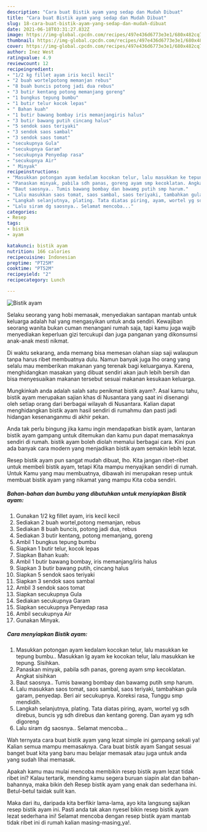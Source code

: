 ```yaml
---
description: "Cara buat Bistik ayam yang sedap dan Mudah Dibuat"
title: "Cara buat Bistik ayam yang sedap dan Mudah Dibuat"
slug: 18-cara-buat-bistik-ayam-yang-sedap-dan-mudah-dibuat
date: 2021-06-18T03:31:27.832Z
image: https://img-global.cpcdn.com/recipes/497e436d6773e3e1/680x482cq70/bistik-ayam-foto-resep-utama.jpg
thumbnail: https://img-global.cpcdn.com/recipes/497e436d6773e3e1/680x482cq70/bistik-ayam-foto-resep-utama.jpg
cover: https://img-global.cpcdn.com/recipes/497e436d6773e3e1/680x482cq70/bistik-ayam-foto-resep-utama.jpg
author: Inez West
ratingvalue: 4.9
reviewcount: 12
recipeingredient:
- "1/2 kg fillet ayam iris kecil kecil"
- "2 buah wortelpotong memanjan rebus"
- "8 buah buncis potong jadi dua rebus"
- "3 butir kentang potong memanjang goreng"
- "1 bungkus tepung bumbu"
- "1 butir telur kocok lepas"
- " Bahan kuah"
- "1 butir bawang bombay iris memanjangiris halus"
- "3 butir bawang putih cincang halus"
- "5 sendok saos teriyaki"
- "3 sendok saos sambal"
- "3 sendok saos tomat"
- "secukupnya Gula"
- "secukupnya Garam"
- "secukupnya Penyedap rasa"
- "secukupnya Air"
- " Minyak"
recipeinstructions:
- "Masukkan potongan ayam kedalam kocokan telur, lalu masukkan ke tepung bumbu.. Masukkan lg ayam ke kocokan telur, lalu masukkan ke tepung. Sisihkan."
- "Panaskan minyak, pabila sdh panas, goreng ayam smp kecoklatan. Angkat sisihkan"
- "Baut saosnya.. Tumis bawang bombay dan bawamg putih smp harum."
- "Lalu masukkan saos tomat, saos sambal, saos teriyaki, tambahkan gula garam, penyedap. Beri air secukupnya. Koreksi rasa, Tunggu smp mendidih."
- "Langkah selanjutnya, plating. Tata diatas piring, ayam, wortel yg sdh direbus, buncis yg sdh direbus dan kentang goreng. Dan ayam yg sdh digoreng"
- "Lalu siram dg saosnya.. Selamat mencoba..."
categories:
- Resep
tags:
- bistik
- ayam

katakunci: bistik ayam 
nutrition: 166 calories
recipecuisine: Indonesian
preptime: "PT25M"
cooktime: "PT52M"
recipeyield: "2"
recipecategory: Lunch

---
```



![Bistik ayam](https://img-global.cpcdn.com/recipes/497e436d6773e3e1/680x482cq70/bistik-ayam-foto-resep-utama.jpg)

Selaku seorang yang hobi memasak, menyediakan santapan mantab untuk keluarga adalah hal yang mengasyikan untuk anda sendiri. Kewajiban seorang  wanita bukan cuman menangani rumah saja, tapi kamu juga wajib menyediakan keperluan gizi tercukupi dan juga panganan yang dikonsumsi anak-anak mesti nikmat.

Di waktu  sekarang, anda memang bisa memesan olahan siap saji walaupun tanpa harus ribet membuatnya dulu. Namun banyak juga lho orang yang selalu mau memberikan makanan yang terenak bagi keluarganya. Karena, menghidangkan masakan yang dibuat sendiri akan jauh lebih bersih dan bisa menyesuaikan makanan tersebut sesuai makanan kesukaan keluarga. 



Mungkinkah anda adalah salah satu penikmat bistik ayam?. Asal kamu tahu, bistik ayam merupakan sajian khas di Nusantara yang saat ini disenangi oleh setiap orang dari berbagai wilayah di Nusantara. Kalian dapat menghidangkan bistik ayam hasil sendiri di rumahmu dan pasti jadi hidangan kesenanganmu di akhir pekan.

Anda tak perlu bingung jika kamu ingin mendapatkan bistik ayam, lantaran bistik ayam gampang untuk ditemukan dan kamu pun dapat memasaknya sendiri di rumah. bistik ayam boleh diolah memalui berbagai cara. Kini pun ada banyak cara modern yang menjadikan bistik ayam semakin lebih lezat.

Resep bistik ayam pun sangat mudah dibuat, lho. Kita jangan ribet-ribet untuk membeli bistik ayam, tetapi Kita mampu menyajikan sendiri di rumah. Untuk Kamu yang mau membuatnya, dibawah ini merupakan resep untuk membuat bistik ayam yang nikamat yang mampu Kita coba sendiri.

<!--inarticleads1-->

##### Bahan-bahan dan bumbu yang dibutuhkan untuk menyiapkan Bistik ayam:

1. Gunakan 1/2 kg fillet ayam, iris kecil kecil
1. Sediakan 2 buah wortel,potong memanjan, rebus
1. Sediakan 8 buah buncis, potong jadi dua, rebus
1. Sediakan 3 butir kentang, potong memanjang, goreng
1. Ambil 1 bungkus tepung bumbu
1. Siapkan 1 butir telur, kocok lepas
1. Siapkan  Bahan kuah:
1. Ambil 1 butir bawang bombay, iris memanjang/iris halus
1. Siapkan 3 butir bawang putih, cincang halus
1. Siapkan 5 sendok saos teriyaki
1. Siapkan 3 sendok saos sambal
1. Ambil 3 sendok saos tomat
1. Siapkan secukupnya Gula
1. Sediakan secukupnya Garam
1. Siapkan secukupnya Penyedap rasa
1. Ambil secukupnya Air
1. Gunakan  Minyak.




<!--inarticleads2-->

##### Cara menyiapkan Bistik ayam:

1. Masukkan potongan ayam kedalam kocokan telur, lalu masukkan ke tepung bumbu.. Masukkan lg ayam ke kocokan telur, lalu masukkan ke tepung. Sisihkan.
1. Panaskan minyak, pabila sdh panas, goreng ayam smp kecoklatan. Angkat sisihkan
1. Baut saosnya.. Tumis bawang bombay dan bawamg putih smp harum.
1. Lalu masukkan saos tomat, saos sambal, saos teriyaki, tambahkan gula garam, penyedap. Beri air secukupnya. Koreksi rasa, Tunggu smp mendidih.
1. Langkah selanjutnya, plating. Tata diatas piring, ayam, wortel yg sdh direbus, buncis yg sdh direbus dan kentang goreng. Dan ayam yg sdh digoreng
1. Lalu siram dg saosnya.. Selamat mencoba...




Wah ternyata cara buat bistik ayam yang lezat simple ini gampang sekali ya! Kalian semua mampu memasaknya. Cara buat bistik ayam Sangat sesuai banget buat kita yang baru mau belajar memasak atau juga untuk anda yang sudah lihai memasak.

Apakah kamu mau mulai mencoba membikin resep bistik ayam lezat tidak ribet ini? Kalau tertarik, mending kamu segera buruan siapin alat dan bahan-bahannya, maka bikin deh Resep bistik ayam yang enak dan sederhana ini. Betul-betul taidak sulit kan. 

Maka dari itu, daripada kita berfikir lama-lama, ayo kita langsung sajikan resep bistik ayam ini. Pasti anda tak akan nyesel bikin resep bistik ayam lezat sederhana ini! Selamat mencoba dengan resep bistik ayam mantab tidak ribet ini di rumah kalian masing-masing,ya!.

